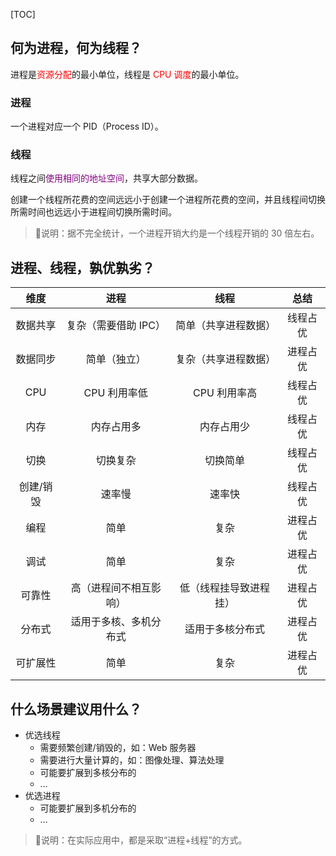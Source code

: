 <!-- @title: 【Test】多进程和多线程，如何选择？ -->
<!-- @date: 2021-12-27 11:15:04 -->
<!-- @author: Zhang Jinbao -->

[TOC]

## 何为进程，何为线程？

进程是<font color="red">资源分配</font>的最小单位，线程是<font color="red"> CPU 调度</font>的最小单位。

### 进程

一个进程对应一个 PID（Process ID）。



### 线程

线程之间<font color="purple">使用相同的地址空间</font>，共享大部分数据。

创建一个线程所花费的空间远远小于创建一个进程所花费的空间，并且线程间切换所需时间也远远小于进程间切换所需时间。

> 💬说明：据不完全统计，一个进程开销大约是一个线程开销的 30 倍左右。



## 进程、线程，孰优孰劣？

|   维度    |          进程          |          线程          |   总结   |
| :-------: | :--------------------: | :--------------------: | :------: |
| 数据共享  |  复杂（需要借助 IPC）  |  简单（共享进程数据）  | 线程占优 |
| 数据同步  |      简单（独立）      |  复杂（共享进程数据）  | 进程占优 |
|    CPU    |      CPU 利用率低      |      CPU 利用率高      | 线程占优 |
|   内存    |       内存占用多       |       内存占用少       | 线程占优 |
|   切换    |        切换复杂        |        切换简单        | 线程占优 |
| 创建/销毁 |         速率慢         |         速率快         | 线程占优 |
|   编程    |          简单          |          复杂          | 进程占优 |
|   调试    |          简单          |          复杂          | 进程占优 |
|  可靠性   | 高（进程间不相互影响） | 低（线程挂导致进程挂） | 进程占优 |
|  分布式   | 适用于多核、多机分布式 |    适用于多核分布式    | 进程占优 |
| 可扩展性  |          简单          |          复杂          | 进程占优 |



## 什么场景建议用什么？

- 优选线程
  - 需要频繁创建/销毁的，如：Web 服务器
  - 需要进行大量计算的，如：图像处理、算法处理
  - 可能要扩展到多核分布的
  - …
- 优选进程
  - 可能要扩展到多机分布的
  - …

> 💬说明</font>：在实际应用中，都是采取“进程+线程”的方式。